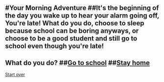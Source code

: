 #Your Morning Adventure
##It's the beginning of the day you wake up to hear your alarm going off, 
You're late! What do you do, choose to sleep because school can be boring anyways,
or choose to be a good student and still go to school even though you're late!
---
What do you do?
##[Go to school](Gotoschool.md)
##[Stay home](continuesleeping.md)
---
[Start over](start.md)